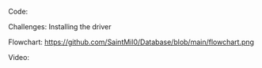 Code:

Challenges: Installing the driver

Flowchart: https://github.com/SaintMil0/Database/blob/main/flowchart.png

Video:
